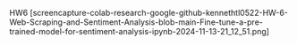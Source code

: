 HW6
[screencapture-colab-research-google-github-kennethtl0522-HW-6-Web-Scraping-and-Sentiment-Analysis-blob-main-Fine-tune-a-pre-trained-model-for-sentiment-analysis-ipynb-2024-11-13-21_12_51.png]
